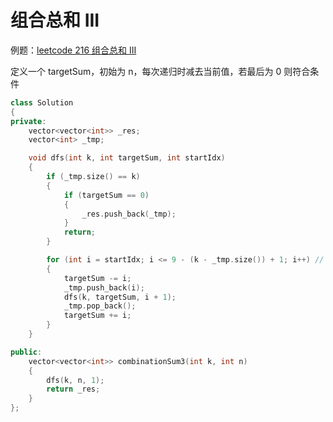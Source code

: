 # 组合总和 III

例题：[leetcode 216 组合总和 III](https://leetcode.cn/problems/combination-sum-iii/description/)

定义一个 targetSum，初始为 n，每次递归时减去当前值，若最后为 0 则符合条件

```cpp
class Solution
{
private:
    vector<vector<int>> _res;
    vector<int> _tmp;

    void dfs(int k, int targetSum, int startIdx)
    {
        if (_tmp.size() == k)
        {
            if (targetSum == 0)
            {
                _res.push_back(_tmp);
            }
            return;
        }

        for (int i = startIdx; i <= 9 - (k - _tmp.size()) + 1; i++) // 同上题的剪枝操作
        {
            targetSum -= i;
            _tmp.push_back(i);
            dfs(k, targetSum, i + 1);
            _tmp.pop_back();
            targetSum += i;
        }
    }

public:
    vector<vector<int>> combinationSum3(int k, int n)
    {
        dfs(k, n, 1);
        return _res;
    }
};
```
